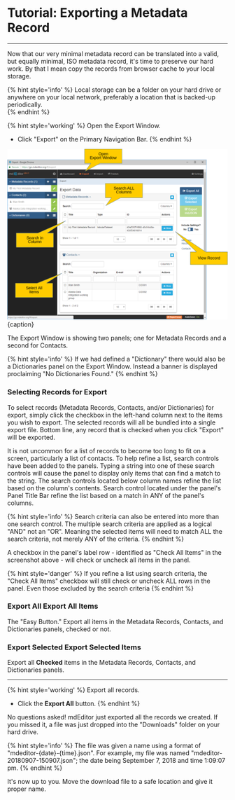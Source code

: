 # Tutorial: Exporting a Metadata Record
---

Now that our very minimal metadata record can be translated into a valid, but equally minimal, ISO metadata record, it's time to preserve our hard work.  By that I mean copy the records from browser cache to your local storage.  

{% hint style='info' %}
  Local storage can be a folder on your hard drive or anywhere on your local network, preferably a location that is backed-up periodically.    
{% endhint %}
 
{% hint style='working' %}
  Open the <span class="md-window">Export Window</span>.
  * Click "Export" on the <span class="md-window">Primary Navigation Bar</span>.
{% endhint %}

![Export Window](/assets/get-started/export-record-1.png){caption}

The <span class="md-window">Export Window</span> is showing two panels; one for <span class="md-panel">Metadata Records</span> and a second for <span class="md-panel">Contacts</span>.  

{% hint style='info' %}
  If we had defined a "Dictionary" there would also be a <span class="md-panel">Dictionaries</span> panel on the <span class="md-window">Export Window</span>.  Instead a banner is displayed proclaiming "No Dictionaries Found." 
{% endhint %}

### Selecting Records for Export

To select records (Metadata Records, Contacts, and/or Dictionaries) for export, simply click the checkbox in the left-hand column next to the items you wish to export.  The selected records will all be bundled into a single export file.  Bottom line, any record that is checked when you click "Export" will be exported.  

It is not uncommon for a list of records to become too long to fit on a screen, particularly a list of contacts.  To help refine a list, search controls have been added to the panels.  Typing a string into one of these search controls will cause the panel to display only items that can find a match to the string.  The search controls located below column names refine the list based on the column's contents.  Search control located under the panel's <span class="md-window">Panel Title Bar</span> refine the list based on a match in ANY of the panel's columns. 

{% hint style='info' %}
  Search criteria can also be entered into more than one search control.  The multiple search criteria are applied as a logical "AND" not an "OR".  Meaning the selected items will need to match ALL the search criteria, not merely ANY of the criteria.
{% endhint %}

A checkbox in the panel's label row - identified as "Check All Items" in the screenshot above - will check or uncheck all items in the panel.  

{% hint style='danger' %}
  If you refine a list using search criteria, the "Check All Items" checkbox will still check or uncheck ALL rows in the panel.  Even those excluded by the search criteria 
{% endhint %}

### <strong class="btn btn-primary btn-xs"> <i class="fa fa-sign-out"> </i> Export All</strong> Export All Items

The "Easy Button."  Export all items in the <span class="md-panel">Metadata Records</span>, <span class="md-panel">Contacts</span>, and <span class="md-panel">Dictionaries</span> panels, checked or not.

### <strong class="btn btn-info btn-xs"> <i class="fa fa-check-square-o"> </i> Export Selected</strong> Export Selected Items

Export all **Checked** items in the <span class="md-panel">Metadata Records</span>, <span class="md-panel">Contacts</span>, and <span class="md-panel">Dictionaries</span> panels.

---

{% hint style='working' %}
  Export all records.
  * Click the <strong class="btn btn-primary btn-xs"> <i class="fa fa-sign-out"> </i> Export All</strong> button.
{% endhint %}

No questions asked!  mdEditor just exported all the records we created.  If you missed it, a file was just dropped into the "Downloads" folder on your hard drive.  

{% hint style='info' %}
  The file was given a name using a format of "mdeditor-{date}-{time}.json".  For example, my file was named "mdeditor-20180907-150907.json"; the date being September 7, 2018 and time 1:09:07 pm. 
{% endhint %} 

It's now up to you.  Move the download file to a safe location and give it proper name.  
